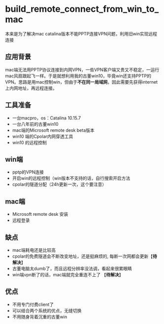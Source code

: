 # build_remote_connect_from_win_to_mac
本来是为了解决mac catalina版本不能PPTP连接VPN问题，利用旧win实现远程连接

## 应用背景
mac端无法用PPTP协议连接到内网VPN，一些VPN客户端又贵又不稳定，一运行mac风扇跟起飞一样。于是就想利用我的古董win10，毕竟win还支持PPTP的VPN。思路是用mac控制win，但由于**不在同一局域网**，因此需要先获得internet上内网地址，再远程连接。

## 工具准备
* 一台macpro，os：Catalina 10.15.7
* 一台八年前的古董win10
* mac端的Microsoft remote desk beta版本
* win10 端的Cpolar内网穿透工具
* win10 的远程控制

## win端
* pptp的VPN连接
* 开启win的远程控制（win版本不支持的话，自行搜索开启方法
* cpolar的隧道分配（24h更新一次，这个要注意）

## mac端
* Microsoft remote desk 安装
* 远程登录

## 缺点
* mac端耗电还是比较高
* cpolar的免费隧道会不断改变地址，还是挺麻烦的, 每断一次网都会更新【**待解决**】
* 古董电脑太dumb了，而且远程分辨率没法调，看起来很累眼睛
* win端vpn断了的话，mac端就完全重连不上了 【**待解决**】

## 优点
* 不用专门付费client了
* 可以结合两个系统的优点，无缝切换
* 不用随身背着沉重的古董win

